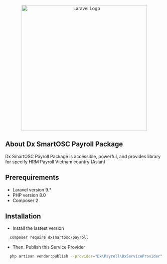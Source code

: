 <p align="center"><a href="https://dx.smartosc.com/" target="_blank"><img src="https://dx.smartosc.com/wp-content/uploads/2022/08/logo-color-page-1.png" width="400" alt="Laravel Logo"></a></p>

## About Dx SmartOSC Payroll Package

Dx SmartOSC Payroll Package is accessible, powerful, and provides library for specify HRM Payroll Vietnam country (Asian)

## Prerequirements

- Laravel version 9.*
- PHP version 8.0
- Composer 2

## Installation
- Install the lastest version
```sh
  composer require dxsmartosc/payroll
```

- Then. Publish this Service Provider
```sh
  php artisan vendor:publish --provider="Dx\Payroll\DxServiceProvider"
```
